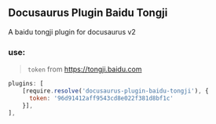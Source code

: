## Docusaurus Plugin Baidu Tongji

A baidu tongji plugin for docusaurus v2

### use:

> `token` from https://tongji.baidu.com

```js
plugins: [
    [require.resolve('docusaurus-plugin-baidu-tongji'), {
      token: '96d91412aff9543cd8e022f381d8bf1c'
    }],
],
```